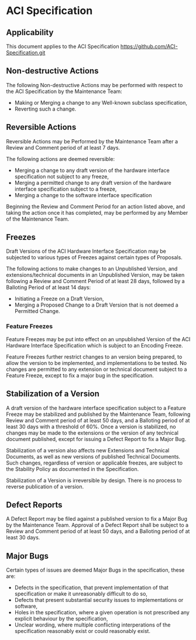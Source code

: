 # ACI Specification

## Applicability

This document applies to the ACI Specification <https://github.com/ACI-Specification.git>

## Non-destructive Actions

The following Non-destructive Actions may be performed with respect to the ACI Specification by the Maintenance Team:
* Making or Merging a change to any Well-known subclass specification,
* Reverting such a change.


## Reversible Actions

Reversible Actions may be Performed by the Maintenance Team after a Review and Comment period of at least 7 days. 

The following actions are deemed reversible:
* Merging a change to any draft version of the hardware interface specification not subject to any freeze,
* Merging a permitted change to any draft version of the hardware interface specification subject to a freeze,
* Merging a change to the software interface specification

Beginning the Review and Comment Period for an action listed above, and taking the action once it has completed, may be performed by any Member of the Maintenance Team.

## Freezes

Draft Versions of the ACI Hardware Interface Specification may be subjected to various types of Freezes against certain types of Proposals. 

The following actions to make changes to an Unpublished Version, and extensions/technical documents in an Unpublished Version, may be taken following a Review and Comment Period of at least 28 days, followed by a Balloting Period of at least 14 days:
* Initiating a Freeze on a Draft Version,
* Merging a Proposed Change to a Draft Version that is not deemed a Permitted Change.

### Feature Freezes

Feature Freezes may be put into effect on an unpublished Version of the ACI Hardware Interface Specification which is subject to an Encoding Freeze.

Feature Freezes further restrict changes to an version being prepared, to allow the version to be implemented, and implementations to be tested. 
No changes are permitted to any extension or technical document subject to a Feature Freeze, except to fix a major bug in the specification.

## Stabilization of a Version

A draft version of the hardware interface specification subject to a Feature Freeze may be stabilized and published by the Maintenance Team, following Review and Comment period of at least 50 days, and a Balloting period of at least 30 days with a threshold of 60%. Once a version is stabilized, no changes may be made to the extensions or the version of any technical document published, except for issuing a Defect Report to fix a Major Bug.

Stabilization of a version also affects new Extensions and Technical Documents, as well as new versions of published Technical Documents. Such changes, regardless of version or applicable freezes, are subject to the Stability Policy as documented in the Specification.

Stabilization of a Version is irreversible by design. There is no process to reverse publication of a version.

## Defect Reports

A Defect Report may be filed against a published version to fix a Major Bug by the Maintenance Team. Approval of a Defect Report shall be subject to a Review and Comment period of at least 50 days, and a Balloting period of at least 30 days. 

## Major Bugs

Certain types of issues are deemed Major Bugs in the specification, these are:
* Defects in the specification, that prevent implementation of that specification or make it unreasonably difficult to do so, 
* Defects that present substantial security issues to implementations or software,
* Holes in the specification, where a given operation is not prescribed any explicit behaviour by the specification,
* Unclear wording, where multiple conflicting interperations of the specification reasonably exist or could reasonably exist.



